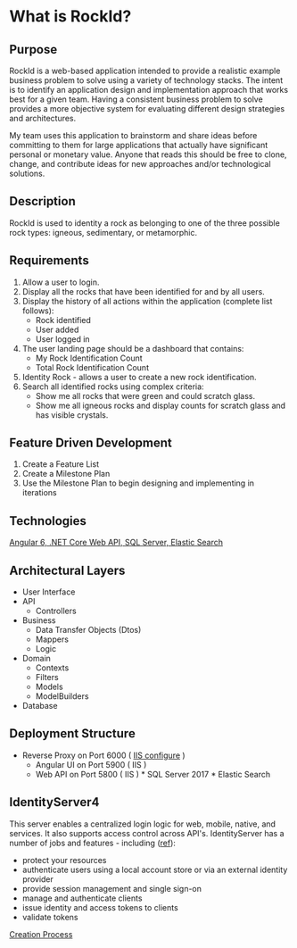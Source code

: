 # What is RockId? #

## Purpose ##

RockId is a web-based application intended to provide a realistic example business problem to solve using a variety of technology stacks.  The intent is to identify an application design and implementation approach that works best for a given team.  Having a consistent business problem to solve provides a more objective system for evaluating different design strategies and architectures.

My team uses this application to brainstorm and share ideas before committing to them for large applications that actually have significant personal or monetary value.  Anyone that reads this should be free to clone, change, and contribute ideas for new approaches and/or technological solutions.

## Description ##

RockId is used to identity a rock as belonging to one of the three possible rock types: igneous, sedimentary, or metamorphic.

## Requirements ##

1. Allow a user to login.
2. Display all the rocks that have been identified for and by all users.
3. Display the history of all actions within the application (complete list follows):
      * Rock identified
      * User added
      * User logged in
4. The user landing page should be a dashboard that contains:
      * My Rock Identification Count
      * Total Rock Identification Count
5. Identity Rock - allows a user to create a new rock identification.
6. Search all identified rocks using complex criteria:
      * Show me all rocks that were green and could scratch glass.
      * Show me all igneous rocks and display counts for scratch glass and has visible crystals.

## Feature Driven Development ##

1. Create a Feature List
2. Create a Milestone Plan
3. Use the Milestone Plan to begin designing and implementing in iterations

## Technologies ##

[Angular 6, .NET Core Web API, SQL Server, Elastic Search](TECHNOLOGIES.md)

## Architectural Layers ##

* User Interface
* API
     * Controllers
* Business
     * Data Transfer Objects (Dtos)
     * Mappers
     * Logic
* Domain
     * Contexts
     * Filters
     * Models
     * ModelBuilders
* Database

## Deployment Structure ##

* Reverse Proxy on Port 6000 ( [IIS configure](https://blogs.msdn.microsoft.com/friis/2016/08/25/setup-iis-with-url-rewrite-as-a-reverse-proxy-for-real-world-apps/) )
     * Angular UI on Port 5900 ( IIS )
     * Web API on Port 5800 ( IIS )
           * SQL Server 2017
           * Elastic Search

## IdentityServer4 ##

This server enables a centralized login logic for web, mobile, native, and services.  It also supports access control across API's.  IdentityServer has a number of jobs and features - including ([ref](http://docs.identityserver.io/en/release/intro/terminology.html)):

* protect your resources
* authenticate users using a local account store or via an external identity provider
* provide session management and single sign-on
* manage and authenticate clients
* issue identity and access tokens to clients
* validate tokens

[Creation Process](IDENTITYSERVERCREATION.md)
